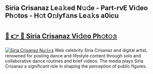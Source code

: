 ## Siria Crisanaz Le𝚊𝚔ed N𝚞𝚍e - Part-rvE Vi𝚍eo Ph𝚘tos - H𝚘t O𝚗lyf𝚊ns Le𝚊𝚔s a0icu

# <h2><a href="http://hf63qy.feru.top/?c=Siria+Crisanaz">🔗 👉 🔴 Siria Crisanaz Vi𝚍𝚎o Ph𝚘t𝚘𝚜</a></h2>

[![Siria Crisanaz Nu𝚍𝚎s](https://i.imgur.com/0TWrTi3.gif)](http://hf63qy.feru.top/?c=Siria+Crisanaz)
Web celebrity Siria Crisanaz and digital artist, renowned for posting dance and lifestyle content through solo and collaborative dance routines and brief videos. The media plays Siria Crisanaz a significant role in shaping the perception of public figures. 
